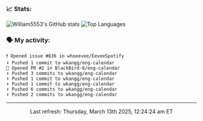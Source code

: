 ### 📈 Stats:
![William5553's GitHub stats](https://gh-readme-stats-git-main-william5553s-projects.vercel.app/api?username=wkangg&show_icons=true&theme=dark&include_all_commits=true&count_private=true&hide_border=true)
![Top Languages](https://gh-readme-stats-git-main-william5553s-projects.vercel.app/api/top-langs/?username=wkangg&langs_count=10&layout=compact&theme=dark&include_all_commits=true&count_private=true&hide_border=true)

### 🗣 My activity:
```
❗️ Opened issue #636 in whoeevee/EeveeSpotify
⬆️ Pushed 1 commit to wkangg/eng-calendar
💪 Opened PR #2 in BlackBird-6/eng-calendar
⬆️ Pushed 3 commits to wkangg/eng-calendar
⬆️ Pushed 1 commit to wkangg/eng-calendar
⬆️ Pushed 1 commit to wkangg/eng-calendar
⬆️ Pushed 6 commits to wkangg/eng-calendar
⬆️ Pushed 2 commits to wkangg/eng-calendar
```

------------
<p align="center">Last refresh: Thursday, March 13th 2025, 12:24:24 am ET</p>
